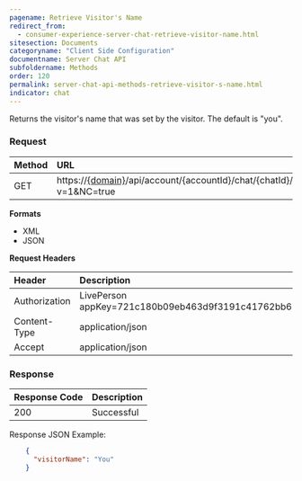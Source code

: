 ```yaml
---
pagename: Retrieve Visitor's Name
redirect_from:
  - consumer-experience-server-chat-retrieve-visitor-name.html
sitesection: Documents
categoryname: "Client Side Configuration"
documentname: Server Chat API
subfoldername: Methods
order: 120
permalink: server-chat-api-methods-retrieve-visitor-s-name.html
indicator: chat
---
```


Returns the visitor's name that was set by the visitor. The default is "you".

### Request

| Method | URL |
| :--- | :--- |
| GET | https://[{domain}](/agent-domain-domain-api.html)/api/account/{accountId}/chat/{chatId}/info/visitorName?v=1&NC=true |

**Formats**

- XML
- JSON

**Request Headers**

| Header | Description |
| :--- | :--- |
| Authorization | LivePerson appKey=721c180b09eb463d9f3191c41762bb68 |
| Content-Type | application/json |
| Accept | application/json |

### Response

| Response Code | Description |
| :--- | :--- |
| 200 | Successful |

Response JSON Example:

```json
    {
      "visitorName": "You"
    }
```
